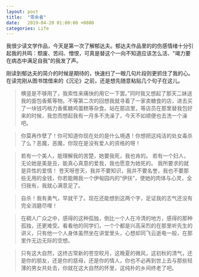 ```yaml
---
layout: post
title:  "零余者"
date:   2019-04-20 01:00:00 +0800
categories: Life
---
```


我很少读文学作品，今天是第一次了解郁达夫。郁达夫作品里的的伤感情绪十分引起我的共鸣：颓废、苦闷、憎恨，可真是替这个一向不知道应该怎么活、"竭力要在病态中满足自我"的我发了声。

刚读到郁达夫的简介的时候是期待的，快速扫了一眼几句片段则更抓住了我的心。在读完刚从图书馆借来的《沉沦》之前，还是想先随意粘贴几个句子在这儿。

> 横竖是不够用了，我索性来痛快的用它一下罢。”同时我又想起了那天二妹送我的面包香蕉等物。不等第二次的回想我就寻着了一家卖糖食的店，进去买了一块钱巧格力香蕉糖鸡蛋糕等杂食。站在那店里，等店员在那里替我包好来的时候，我忽而想起我有一月多不洗澡了，今天不如顺便也去洗一个澡吧。

> 你莫再作孽了！你可知道你现在处的是什么境遇！你想把这纯洁的处女毒杀了么？恶魔，恶魔，你现在是没有爱人的资格的呀！

> 若有一个美人，能理解我的苦楚，她要我死，我也肯的。 若有一个妇人，无论她是美是丑，能真心真意的爱我，我也愿意为她死的。 我所要求的就是异性的爱情！ 苍天呀苍天，我并不要知识，我并不要名誉，我也不要那些无用的金钱，你若能赐我一个伊甸园内的“伊扶”，使她的肉体与心灵，全归我有，我就心满意足了。

> 自杀！我有勇气，早就干了。现在还能想到这两个字，足证我的志气还没有完全消磨尽哩！

> 在稠人广众之中，感得的这种孤独，倒比一个人在冷清的地方，感得的那种孤独，还更难受。看看他的同学们，一个个都是兴高采烈的在那里听先生的讲义，只有他一个人身体虽然坐在讲堂里头，心想却同飞云逝电一般，在那里作无边无际的空想。

> 只有这大自然，这终古常新的苍空皎月，这晚夏的微风，这初秋的清气，还是你的朋友，还是你的慈母，还是你的情人，你也不必再到世上去与那些轻薄的男女共处去，你就在这大自然的怀里，这纯朴的乡间终老了吧。
